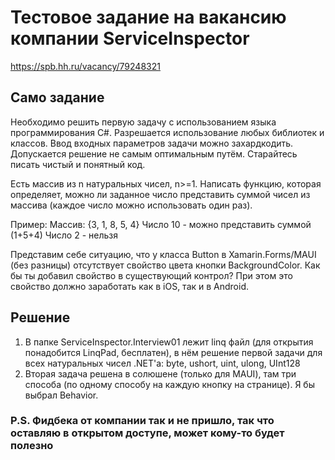 # Тестовое задание на вакансию компании ServiceInspector 

https://spb.hh.ru/vacancy/79248321

## Само задание

Необходимо решить первую задачу с использованием языка программирования C#.
Разрешается использование любых библиотек и классов. 
Ввод входных параметров задачи можно захардкодить.
Допускается решение не самым оптимальным путём.
Старайтесь писать чистый и понятный код.


Есть массив из n натуральных чисел,  n>=1. Написать функцию, которая определяет, можно ли заданное число представить суммой чисел из массива (каждое число можно использовать один раз).

Пример:
Массив: {3, 1, 8, 5, 4}
Число 10 - можно представить суммой (1+5+4)
Число 2 - нельзя


Представим себе ситуацию, что у класса Button в Xamarin.Forms/MAUI (без разницы) отсутствует свойство цвета кнопки BackgroundColor. Как бы ты добавил свойство в существующий контрол? При этом это свойство должно заработать как в iOS, так и в Android.


## Решение

1. В папке ServiceInspector.Interview01 лежит linq файл (для открытия понадобится LinqPad, бесплатен), в нём решение первой задачи для всех натуральных чисел .NET'а: byte, ushort, uint, ulong, UInt128
2. Вторая задача решена в солюшене (только для MAUI), там три способа (по одному способу на каждую кнопку на странице). Я бы выбрал Behavior.

### P.S. Фидбека от компании так и не пришло, так что оставляю в открытом доступе, может кому-то будет полезно
